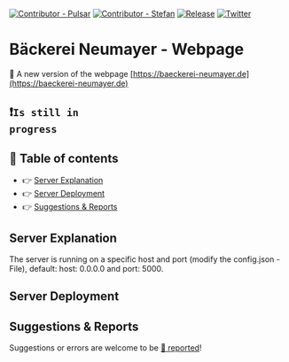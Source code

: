 [![Contributor - Pulsar](https://img.shields.io/badge/author-Pulsar7-lightgrey.svg?colorB=9900cc&style=flat-square)](https://github.com/Pulsar7)
[![Contributor - Stefan](https://img.shields.io/badge/author-Stefan572-lightgrey.svg?colorB=9901cc&style=flat-square)](https://github.com/Stefan572)
[![Release](https://img.shields.io/github/release/dmhendricks/file-icon-vectors.svg?style=flat-square)](https://github.com/Pulsar7/Baeckerei-Neumeyer/releases)
[![Twitter](https://img.shields.io/twitter/url/https/github.com/dmhendricks/file-icon-vectors.svg?style=social)](https://twitter.com/SevenPulsar)

# Bäckerei Neumayer - Webpage

:large_orange_diamond: A new version of the webpage [https://baeckerei-neumayer.de](https://baeckerei-neumayer.de)

## :heavy_exclamation_mark:<code>Is still in progress</code>

## :pushpin: Table of contents

* :point_right: [Server Explanation](#server-explanation)
* :point_right: [Server Deployment](#server-deployment)
* :point_right: [Suggestions & Reports](#suggestions--reports)

## Server Explanation

The server is running on a specific host and port (modify the config.json - File), default: host: 0.0.0.0 and port: 5000.

## Server Deployment



## Suggestions & Reports

Suggestions or errors are welcome to be [:link: reported](https://github.com/Pulsar7/Baeckerei-Neumeyer/issues)!
